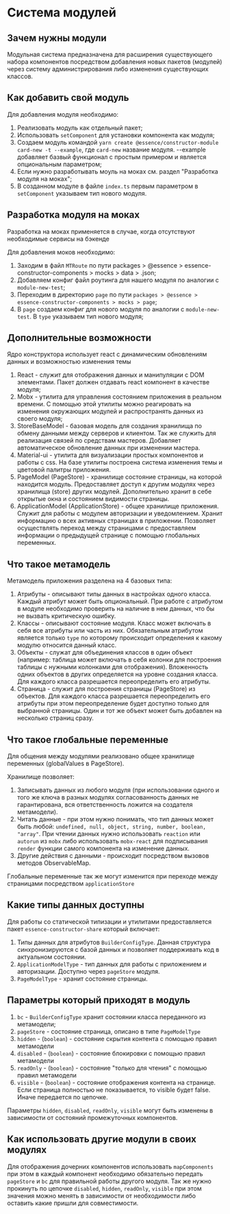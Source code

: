 # Система модулей

## Зачем нужны модули

Модульная система предназначена для расширения существующего набора компонентов посредством добавления новых пакетов (модулей) через систему администрирования либо изменения существующих классов.

## Как добавить свой модуль

Для добавления модуля необходимо:

1. Реализовать модуль как отдельный пакет;
1. Использовать `setComponent` для установки компонента как модуля;
1. Создаем модуль командой `yarn create @essence/constructor-module card-new -t --example`, где `card-new` название модуля. --example добавляет базвый функционал с простым примером и является опциональным параметром;
1. Если нужно разработывать моуль на моках см. раздел "Разработка модуля на моках";
1. В созданном модуле в файле `index.ts` первым параметром в `setComponent` указываем тип нового модуля.

## Разработка модуля на моках

Разработка на моках применяется в случае, когда отсутствуют необходимые сервисы на бэкенде

Для добавления моков необходимо: 

1. Заходим в файл `MTRoute` по пути packages > @essence > essence-constructor-components > mocks > data > .json;
1. Добавляем конфиг файл роутинга для нашего модуля по аналогии с `module-new-test`;
1. Переходим в директорию `page` по пути `packages > @essence > essence-constructor-components > mocks > page`;
1. В `page` создаем конфиг для нового модуля по аналогии с `module-new-test`. В `type` указываем тип нового модуля;


## Дополнительные возможности

Ядро конструктора использует react с динамическим обновлениям данных и возможностью изменения темы

1. React - служит для отображения данных и манипуляции с DOM элементами. Пакет должен отдавать react компонент в качестве модуля;
2. Mobx - утилита для управления состоянием приложения в реальном времени. С помощью этой утилиты можно реагировать на изменения окружающих модулей и распространять данных из своего модуля;
3. StoreBaseModel - базовая модель для создания хранилища по обмену данными между серверов и клиентом. Так же служить для реализация связей по средствам мастеров. Добавляет автоматическое обновление данных при изменении мастера.
4. Material-ui - утилита для визуализации простых компонентов и работы с css. На базе утилиты построена система изменения темы и цветовой палитры приложения.
5. PageModel (PageStore) - хранилище состояние страницы, на которой находится модуль. Предоставляет доступ к другим модулях через хранилища (store) других модулей. Дополнительно хранит в себе открытые окна и состоянием видимости страницы.
6. ApplicationModel (ApplicationStore) - общее хранилище приложения. Служит для работы с модулем авторизации и уведомлением. Хранит информацию о всех активных страницах в приложении. Позволяет осуществлять переход между страницами с предоставляем информации о предыдущей странице с помощью глобальных переменных.

## Что такое метамодель

Метамодель приложения разделена на 4 базовых типа:

1. Атрибуты - описывают типы данных в настройках одного класса. Каждый атрибут может быть опциональный. При работе с атрибутом в модуле необходимо проверить на наличие в нем данных, что бы не вызвать критическую ошибку.
1. Классы - описывают состояние модуля. Класс может включать в себя все атрибуты или часть из них. Обязательным атрибутом является только `type` по которому происходит определения к какому модулю относится данный класс.
1. Объекты - служат для объединения классов в один объект (например: таблица может включать в себя колонки для построения таблицы с нужными колонками для отображения). Вложенность одних объектов в других определяется на уровне создания класса. Для каждого класса разрешается переопределить его атрибуты.
1. Страница - служит для построения страницы (PageStore) из объектов. Для каждого класса разрешается переопределить его атрибуты при этом переопределение будет доступно только для выбранной страницы. Один и тот же объект может быть добавлен на несколько страниц сразу.

## Что такое глобальные переменные

Для общения между модулями реализовано общее хранилище переменных (globalValues в PageStore).

Хранилище позволяет:

1. Записывать данных из любого модуля (при использовании одного и того же ключа в разных модулях согласованность данных не гарантирована, вся ответственность ложится на создателя метамодели).
1. Читать данные - при этом нужно понимать, что тип данных может быть любой: `undefined, null, object, string, number, boolean, "array"`. При чтении данных нужно использовать `reaction` или `autorun` из `mobx` либо использовать `mobx-react` для подписывания `render` функции самого компонента на изменение данных.
1. Другие действия с данными - происходит посредством вызовов методов ObservableMap.

Глобальные переменные так же могут изменится при переходе между страницами посредством `applicationStore`

## Какие типы данных доступны

Для работы со статической типизации и утилитами предоставляется пакет `essence-constructor-share` который включает:

1. Типы данных для атрибутов `BuilderConfigType`. Данная структура синхронизируются с базой данных и позволяет поддерживать код в актуальном состоянии.
1. `ApplicationModelType` - тип данных для работы с приложением и авторизации. Доступно через `pageStore` модуля.
1. `PageModelType` - хранит состояние страницы.

## Параметры который приходят в модуль

1. `bc` - `BuilderConfigType` хранит состоянии класса переданного из метамодели;
1. `pageStore` - состояние страница, описано в типе `PageModelType`
1. `hidden` - (`boolean`) - состояние скрытия контента с помощью правил метамодели
1. `disabled` - (`boolean`) - состояние блокировки с помощью правил метамодели
1. `readOnly` - (`boolean`) - состояние "только для чтения" с помощью правил метамодели
1. `visible`  - (`boolean`) - состояние отображения контента на странице. Если страница полностью не показывается, то visible будет false. Иначе передается по цепочке.

Параметры `hidden`, `disabled`, `readOnly`, `visible` могут быть изменены в зависимости от состояний промежуточных компонентов.

## Как использовать другие модули в своих модулях

Для отображения дочерних компонентов использовать `mapComponents` при этом в каждый компонент необходимо обязательно передать `pageStore` и `bc` для правильной работы другого модуля. Так же нужно прокинуть по цепочке `disabled`, `hidden`, `readOnly`, `visible` при этом значения можно менять в зависимости от необходимости либо оставить какие пришли для совместимости.
